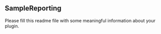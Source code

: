 ## SampleReporting

Please fill this readme file with some meaningful information about your plugin.
